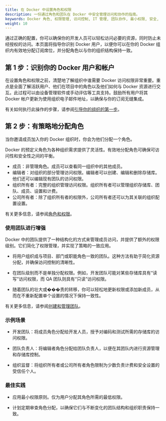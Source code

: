 ```yaml
---
title: 在 Docker 中设置角色和权限
description: 一份通过角色和团队在 Docker 中安全管理访问和协作的指南。
keywords: Docker 角色, 权限管理, 访问控制, IT 管理, 团队协作, 最小权限, 安全, Docker 团队, 基于角色的访问
weight: 10
---
```


通过正确的配置，你可以确保你的开发人员可以轻松访问必要的资源，同时防止未经授权的访问。本页面将指导你识别 Docker 用户，以便你可以在你的 Docker 组织内有效地分配订阅席位，并分配角色以与你的组织结构保持一致。

## 第 1 步：识别你的 Docker 用户和帐户

在设置角色和权限之前，清楚地了解组织中谁需要 Docker 访问权限非常重要。重点是全面了解活跃用户、他们在项目中的角色以及他们如何与 Docker 资源进行交互。此过程可以由设备管理软件或手动评估等工具支持。鼓励所有用户将其 Docker 帐户更新为使用组织电子邮件地址，以确保与你的订阅无缝集成。

有关如何执行此操作的步骤，请参阅[引导你的组织的第一步](/manuals/admin/organization/onboard.md)。

## 第 2 步：有策略地分配角色

当你邀请成员加入你的 Docker 组织时，你会为他们分配一个角色。

Docker 的预定义角色为各种组织需求提供了灵活性。有效地分配角色可确保可访问性和安全性之间的平衡。

- 成员：非管理角色。成员可以查看同一组织中的其他成员。
- 编辑者：对组织的部分管理访问权限。编辑者可以创建、编辑和删除存储库。他们还可以编辑现有团队的访问权限。
- 组织所有者：完整的组织管理访问权限。组织所有者可以管理组织存储库、团队、成员、设置和计费。
- 公司所有者：除了组织所有者的权限外，公司所有者还可以为其关联的组织配置设置。

有关更多信息，请参阅[角色和权限](/manuals/security/for-admins/roles-and-permissions.md)。

### 使用团队进行增强

Docker 中的团队提供了一种结构化的方式来管理成员访问，并提供了额外的权限级别。它们简化了权限管理，并实现了策略的一致应用。

- 将用户组织成与项目、部门或职能角色一致的团队。这种方法有助于简化资源分配，并确保访问控制的清晰性。

- 在团队级别而不是单独分配权限。例如，开发团队可能对某些存储库具有“读写”访问权限，而 QA 团队则具有“只读”访问权限。

- 随着团队的壮大或���责的转移，你可以轻松地更新权限或添加新成员，从而在不重新配置单个设置的情况下保持一致性。

有关更多信息，请参阅[创建和管理团队](/manuals/admin/organization/manage-a-team.md)。

### 示例场景

- 开发团队：将成员角色分配给开发人员，授予对编码和测试所需的存储库的访问权限。

- 团队负责人：将编辑者角色分配给团队负责人，以便在其团队内进行资源管理和存储库控制。

- 组织监督：将组织所有者或公司所有者角色限制为少数负责计费和安全设置的受信任个人。

### 最佳实践

- 应用最小权限原则。仅为用户分配其角色所需的最低权限。

- 计划定期审查角色分配，以确保它们与不断变化的团队结构和组织职责保持一致。
